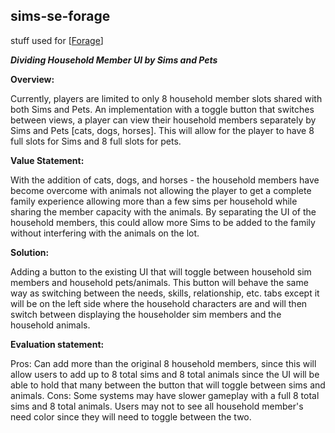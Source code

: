 ## sims-se-forage
stuff used for [[Forage](https://www.theforage.com/dashboard)]


***Dividing Household Member UI by Sims and Pets***

**Overview:**

Currently, players are limited to only 8 household member slots shared with both Sims and Pets. An implementation with a toggle button that switches between views, a player can view their household members separately by Sims and Pets [cats, dogs, horses]. This will allow for the player to have 8 full slots for Sims and 8 full slots for pets.

**Value Statement:**

With the addition of cats, dogs, and horses - the household members have become overcome with animals not allowing the player to get a complete family experience allowing more than a few sims per household while sharing the member capacity with the animals. By separating the UI of the household members, this could allow more Sims to be added to the family without interfering with the animals on the lot.

**Solution:** 

Adding a button to the existing UI that will toggle between household sim members and household pets/animals. This button will behave the same way as switching between the needs, skills, relationship, etc. tabs except it will be on the left side where the household characters are and will then switch between displaying the householder sim members and the household animals. 

**Evaluation statement:**

Pros: Can add more than the original 8 household members, since this will allow users to add up to 8 total sims and 8 total animals since the UI will be able to hold that many between the button that will toggle between sims and animals. 
Cons: Some systems may have slower gameplay with a full 8 total sims and 8 total animals. Users may not to see all household member's need color since they will need to toggle between the two. 
